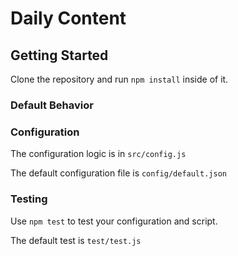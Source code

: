 # Daily Content

## Getting Started

Clone the repository and run `npm install` inside of it.

### Default Behavior

### Configuration

The configuration logic is in `src/config.js`

The default configuration file is `config/default.json`

### Testing

Use `npm test` to test your configuration and script.

The default test is `test/test.js`